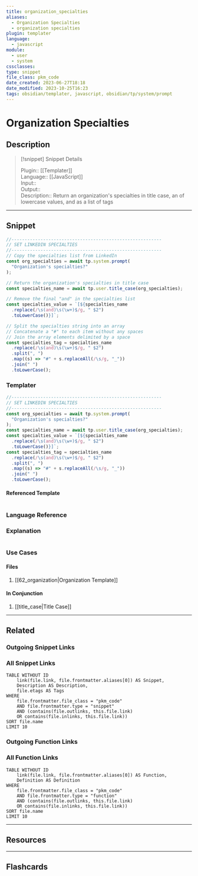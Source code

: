 ```yaml
---
title: organization_specialties
aliases:
  - Organization Specialties
  - organization specialties
plugin: templater
language:
  - javascript
module:
  - user
  - system
cssclasses:
type: snippet
file_class: pkm_code
date_created: 2023-06-27T18:18
date_modified: 2023-10-25T16:23
tags: obsidian/templater, javascript, obsidian/tp/system/prompt
---
```

# Organization Specialties

## Description

> [!snippet] Snippet Details
>  
> Plugin:: [[Templater]]  
> Language:: [[JavaScript]]  
> Input::  
> Output::  
> Description:: Return an organization's specialties in title case, an of lowercase values, and as a list of tags

---

## Snippet

<!-- Add the full code including explanatory comments  -->

```javascript
//---------------------------------------------------------  
// SET LINKEDIN SPECIALTIES
//---------------------------------------------------------  
// Copy the specialties list from LinkedIn
const org_specialties = await tp.system.prompt(  
  "Organization's specialties?" 
); 

// Return the organization's specialties in title case
const specialties_name = await tp.user.title_case(org_specialties);

// Remove the final "and" in the specialties list
const specialties_value = `[${specialties_name
  .replace(/\s(and)\s(\w+)$/g, " $2")  
  .toLowerCase()}]`;

// Split the specialties string into an array
// Concatenate a "#" to each item without any spaces
// Join the array elements delimited by a space
const specialties_tag = specialties_name  
  .replace(/\s(and)\s(\w+)$/g, " $2")
  .split(", ")
  .map((s) => "#" + s.replaceAll(/\s/g, "_"))
  .join(" ")
  .toLowerCase();
```

### Templater

<!-- Add the full code as it appears in the template  -->  
<!-- Exclude explanatory comments  -->

```javascript
//---------------------------------------------------------  
// SET LINKEDIN SPECIALTIES
//---------------------------------------------------------  
const org_specialties = await tp.system.prompt(  
  "Organization's specialties?" 
); 
const specialties_name = await tp.user.title_case(org_specialties);
const specialties_value = `[${specialties_name
  .replace(/\s(and)\s(\w+)$/g, " $2")  
  .toLowerCase()}]`;
const specialties_tag = specialties_name  
  .replace(/\s(and)\s(\w+)$/g, " $2")
  .split(", ")
  .map((s) => "#" + s.replaceAll(/\s/g, "_"))
  .join(" ")
  .toLowerCase();
```

#### Referenced Template

<!-- If applicable, add the referenced template  -->

```javascript

```

### Language Reference

<!-- Recreate the code with links to files  -->

### Explanation

```javascript

```

### Use Cases

#### Files

<!-- Files containing the snippet  -->

1. [[62_organization|Organization Template]]

#### In Conjunction

<!-- Snippets used together with this snippet  -->

1. [[title_case|Title Case]]

---

## Related

### Outgoing Snippet Links

<!-- Link related snippet here -->

### All Snippet Links

<!-- Query limit 10  -->

```dataview
TABLE WITHOUT ID
	link(file.link, file.frontmatter.aliases[0]) AS Snippet,
	Description AS Description,
	file.etags AS Tags
WHERE 
	file.frontmatter.file_class = "pkm_code"
	AND file.frontmatter.type = "snippet"
	AND (contains(file.outlinks, this.file.link)
	OR contains(file.inlinks, this.file.link))
SORT file.name
LIMIT 10
```

### Outgoing Function Links

<!-- Link related functions here -->

### All Function Links

<!-- Query limit 10  -->

```dataview
TABLE WITHOUT ID
	link(file.link, file.frontmatter.aliases[0]) AS Function,
	Definition AS Definition
WHERE 
	file.frontmatter.file_class = "pkm_code"
	AND file.frontmatter.type = "function"
	AND (contains(file.outlinks, this.file.link)
	OR contains(file.inlinks, this.file.link))
SORT file.name
LIMIT 10
```

---

## Resources

---

## Flashcards
